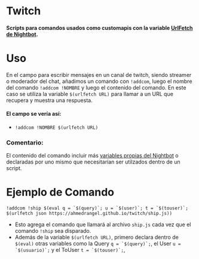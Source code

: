 # Twitch

#### Scripts para comandos usados como customapis con la variable [UrlFetch de Nightbot](https://docs.nightbot.tv/variables/urlfetch).

# Uso

En el campo para escribir mensajes en un canal de twitch, siendo streamer o moderador del chat, añadimos un comando con `!addcom`, luego el nombre del comando `!addcom !NOMBRE` y luego el contenido del comando. En este caso se utiliza la variable `$(urlfetch URL)` para llamar a un URL que recupera y muestra una respuesta.

#### El campo se vería así:

- `!addcom !NOMBRE $(urlfetch URL)`

### Comentario:

El contenido del comando incluir más [variables propias del Nightbot](https://docs.nightbot.tv/commands/variableslist) o declaradas por uno mismo que necesitarían ser utilzados dentro de un script.

# Ejemplo de Comando

```!addcom !ship $(eval q = `$(query)`; u = `$(user)`; t = `$(touser)`; $(urlfetch json https://ahmedrangel.github.io/twitch/ship.js))```

- Esto agrega el comando que llamará al archivo `ship.js` cada vez que el comando `!ship` sea disparado.
- Además de la variable `$(urlfetch URL)`, primero declara dentro de `$(eval)` otras variables como la Query ```q = `$(query)`;```, el User ```u = `$(usuario)`;``` y el ToUser ```t = `$(touser)`;```,